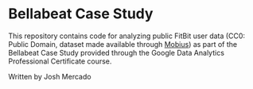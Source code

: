 # Bellabeat Case Study

This repository contains code for analyzing public FitBit user data (CC0: Public Domain, dataset made available through [Mobius](https://www.kaggle.com/arashnic)) as part of the Bellabeat Case Study provided through the Google Data Analytics
Professional Certificate course.

Written by Josh Mercado
